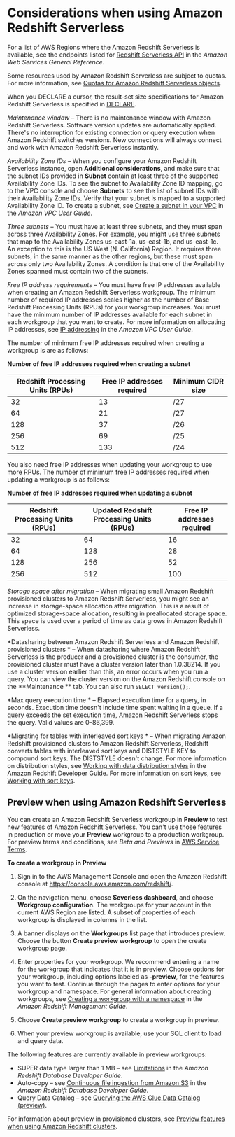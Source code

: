 # Considerations when using Amazon Redshift Serverless<a name="serverless-known-issues"></a>

For a list of AWS Regions where the Amazon Redshift Serverless is available, see the endpoints listed for [Redshift Serverless API](https://docs.aws.amazon.com/general/latest/gr/redshift-service.html) in the *Amazon Web Services General Reference*\.

Some resources used by Amazon Redshift Serverless are subject to quotas\. For more information, see [Quotas for Amazon Redshift Serverless objects](amazon-redshift-limits.md#serverless-limits-account)\. 

When you DECLARE a cursor, the result\-set size specifications for Amazon Redshift Serverless is specified in [DECLARE](https://docs.aws.amazon.com/redshift/latest/dg/declare.html)\.

*Maintenance window* – There is no maintenance window with Amazon Redshift Serverless\. Software version updates are automatically applied\. There's no interruption for existing connection or query execution when Amazon Redshift switches versions\. New connections will always connect and work with Amazon Redshift Serverless instantly\.

*Availability Zone IDs* – When you configure your Amazon Redshift Serverless instance, open **Additional considerations**, and make sure that the subnet IDs provided in **Subnet** contain at least three of the supported Availability Zone IDs\. To see the subnet to Availability Zone ID mapping, go to the VPC console and choose **Subnets** to see the list of subnet IDs with their Availability Zone IDs\. Verify that your subnet is mapped to a supported Availability Zone ID\. To create a subnet, see [Create a subnet in your VPC](https://docs.aws.amazon.com/vpc/latest/userguide/working-with-vpcs.html#AddaSubnet) in the *Amazon VPC User Guide*\. 

*Three subnets* – You must have at least three subnets, and they must span across three Availability Zones\. For example, you might use three subnets that map to the Availability Zones us\-east\-1a, us\-east\-1b, and us\-east\-1c\. An exception to this is the US West \(N\. California\) Region\. It requires three subnets, in the same manner as the other regions, but these must span across only two Availability Zones\. A condition is that one of the Availability Zones spanned must contain two of the subnets\.

*Free IP address requirements* – You must have free IP addresses available when creating an Amazon Redshift Serverless workgroup\. The minimum number of required IP addresses scales higher as the number of Base Redshift Processing Units \(RPUs\) for your workgroup increases\. You must have the minimum number of IP addresses available for each subnet in each workgroup that you want to create\. For more information on allocating IP addresses, see [IP addressing](https://docs.aws.amazon.com/vpc/latest/userguide/how-it-works.html#vpc-ip-addressing) in the *Amazon VPC User Guide*\.

The number of minimum free IP addresses required when creating a workgroup is are as follows: 


**Number of free IP addresses required when creating a subnet**  

| Redshift Processing Units \(RPUs\) | Free IP addresses required | Minimum CIDR size | 
| --- | --- | --- | 
| 32 | 13 | /27 | 
| 64 | 21 | /27 | 
| 128 | 37 | /26 | 
| 256 | 69 | /25 | 
| 512 | 133 | /24 | 

You also need free IP addresses when updating your workgroup to use more RPUs\. The number of minimum free IP addresses required when updating a workgroup is as follows: 


**Number of free IP addresses required when updating a subnet**  

| Redshift Processing Units \(RPUs\) | Updated Redshift Processing Units \(RPUs\) | Free IP addresses required | 
| --- | --- | --- | 
| 32 | 64 | 16 | 
| 64 | 128 | 28 | 
| 128 | 256 | 52 | 
| 256 | 512 | 100 | 

*Storage space after migration* – When migrating small Amazon Redshift provisioned clusters to Amazon Redshift Serverless, you might see an increase in storage\-space allocation after migration\. This is a result of optimized storage\-space allocation, resulting in preallocated storage space\. This space is used over a period of time as data grows in Amazon Redshift Serverless\.

*Datasharing between Amazon Redshift Serverless and Amazon Redshift provisioned clusters * – When datasharing where Amazon Redshift Serverless is the producer and a provisioned cluster is the consumer, the provisioned cluster must have a cluster version later than 1\.0\.38214\. If you use a cluster version earlier than this, an error occurs when you run a query\. You can view the cluster version on the Amazon Redshift console on the **Maintenance ** tab\. You can also run `SELECT version();`\.

*Max query execution time * – Elapsed execution time for a query, in seconds\. Execution time doesn't include time spent waiting in a queue\. If a query exceeds the set execution time, Amazon Redshift Serverless stops the query\. Valid values are 0–86,399\.

*Migrating for tables with interleaved sort keys * – When migrating Amazon Redshift provisioned clusters to Amazon Redshift Serverless, Redshift converts tables with interleaved sort keys and DISTSTYLE KEY to compound sort keys\. The DISTSTYLE doesn't change\. For more information on distribution styles, see [Working with data distribution styles](https://docs.aws.amazon.com/redshift/latest/dg/t_Distributing_data.html) in the Amazon Redshift Developer Guide\. For more information on sort keys, see [Working with sort keys](https://docs.aws.amazon.com/redshift/latest/dg/t_Sorting_data.html)\. 

## Preview when using Amazon Redshift Serverless<a name="serverless-preview"></a>

You can create an Amazon Redshift Serverless workgroup in **Preview** to test new features of Amazon Redshift Serverless\. You can't use those features in production or move your **Preview** workgroup to a production workgroup\. For preview terms and conditions, see *Beta and Previews* in [AWS Service Terms](https://aws.amazon.com/service-terms/)\.

**To create a workgroup in **Preview****

1. Sign in to the AWS Management Console and open the Amazon Redshift console at [https://console\.aws\.amazon\.com/redshift/](https://console.aws.amazon.com/redshift/)\.

1. On the navigation menu, choose **Severless dashboard**, and choose **Workgroup configuration**\. The workgroups for your account in the current AWS Region are listed\. A subset of properties of each workgroup is displayed in columns in the list\.

1. A banner displays on the **Workgroups** list page that introduces preview\. Choose the button **Create preview workgroup** to open the create workgroup page\.

1. Enter properties for your workgroup\. We recommend entering a name for the workgroup that indicates that it is in preview\. Choose options for your workgroup, including options labeled as **\-preview**, for the features you want to test\. Continue through the pages to enter options for your workgroup and namespace\. For general information about creating workgroups, see [Creating a workgroup with a namespace](https://docs.aws.amazon.com/redshift/latest/mgmt/serverless-console-workgroups-create-workgroup-wizard.html) in the *Amazon Redshift Management Guide*\.

1. Choose **Create preview workgroup** to create a workgroup in preview\.

1. When your preview workgroup is available, use your SQL client to load and query data\.

The following features are currently available in preview workgroups:
+ SUPER data type larger than 1 MB – see [Limitations](https://docs.aws.amazon.com/redshift/latest/dg/limitations-super.html) in the *Amazon Redshift Database Developer Guide*\.
+ Auto\-copy – see [Continuous file ingestion from Amazon S3](https://docs.aws.amazon.com/redshift/latest/dg/loading-data-copy-job.html) in the *Amazon Redshift Database Developer Guide*\.
+ Query Data Catalog – see [Querying the AWS Glue Data Catalog \(preview\)](query-editor-v2-glue.md)\.

For information about preview in provisioned clusters, see [Preview features when using Amazon Redshift clusters](working-with-clusters.md#cluster-preview)\.